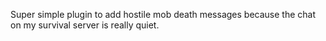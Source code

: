Super simple plugin to add hostile mob death messages because the chat on my survival server is really quiet.
